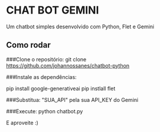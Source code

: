 # CHAT BOT GEMINI

Um chatbot simples desenvolvido com Python, Flet e Gemini 

## Como rodar

###Clone o repositório: 
git clone https://github.com/johannossanes/chatbot-python

###Instale as dependências:

pip install google-generativeai
pip instlall flet 

###Substitua:
"SUA_API" pela sua API_KEY do Gemini 

###Execute: 
python chatbot.py

E aproveite :) 


